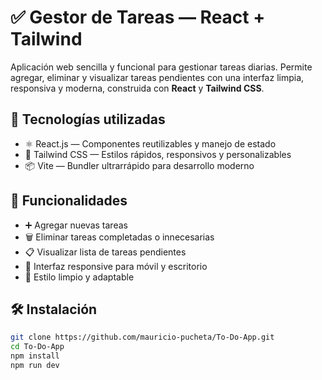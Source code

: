 # ✅ Gestor de Tareas — React + Tailwind

Aplicación web sencilla y funcional para gestionar tareas diarias. Permite agregar, eliminar y visualizar tareas pendientes con una interfaz limpia, responsiva y moderna, construida con **React** y **Tailwind CSS**.

## 🚀 Tecnologías utilizadas

- ⚛️ React.js — Componentes reutilizables y manejo de estado
- 💅 Tailwind CSS — Estilos rápidos, responsivos y personalizables
- 📦 Vite — Bundler ultrarrápido para desarrollo moderno

## 🎯 Funcionalidades

- ➕ Agregar nuevas tareas
- 🗑️ Eliminar tareas completadas o innecesarias
- 📋 Visualizar lista de tareas pendientes
- 📱 Interfaz responsive para móvil y escritorio
- 🎨 Estilo limpio y adaptable 

## 🛠️ Instalación

```bash
git clone https://github.com/mauricio-pucheta/To-Do-App.git
cd To-Do-App
npm install
npm run dev
